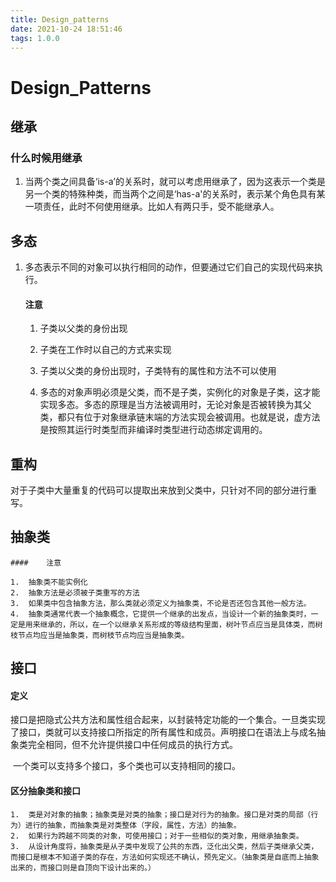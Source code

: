 ```yaml
---
title: Design_patterns
date: 2021-10-24 18:51:46
tags: 1.0.0
---
```


# Design_Patterns

<!--more-->

## 继承

### 什么时候用继承

1. 当两个类之间具备‘is-a’的关系时，就可以考虑用继承了，因为这表示一个类是另一个类的特殊种类，而当两个之间是‘has-a'的关系时，表示某个角色具有某一项责任，此时不何使用继承。比如人有两只手，受不能继承人。

## 多态

1. 多态表示不同的对象可以执行相同的动作，但要通过它们自己的实现代码来执行。

   #### 注意

   1. 子类以父类的身份出现

   2. 子类在工作时以自己的方式来实现

   3. 子类以父类的身份出现时，子类特有的属性和方法不可以使用

   4. 多态的对象声明必须是父类，而不是子类，实例化的对象是子类，这才能实现多态。多态的原理是当方法被调用时，无论对象是否被转换为其父类，都只有位于对象继承链末端的方法实现会被调用。也就是说，虚方法是按照其运行时类型而非编译时类型进行动态绑定调用的。
   

## 重构

​			对于子类中大量重复的代码可以提取出来放到父类中，只针对不同的部分进行重写。

## 抽象类

	#### 	注意
	
	1.	抽象类不能实例化
	2.	抽象方法是必须被子类重写的方法
	3.	如果类中包含抽象方法，那么类就必须定义为抽象类，不论是否还包含其他一般方法。
	4.	抽象类通常代表一个抽象概念，它提供一个继承的出发点，当设计一个新的抽象类时，一定是用来继承的，所以，在一个以继承关系形成的等级结构里面，树叶节点应当是具体类，而树枝节点均应当是抽象类，而树枝节点均应当是抽象类。

## 接口

#### 定义	

​	接口是把隐式公共方法和属性组合起来，以封装特定功能的一个集合。一旦类实现了接口，类就可以支持接口所指定的所有属性和成员。声明接口在语法上与成名抽象类完全相同，但不允许提供接口中任何成员的执行方式。

​	一个类可以支持多个接口，多个类也可以支持相同的接口。

#### 区分抽象类和接口

	1.	类是对对象的抽象；抽象类是对类的抽象；接口是对行为的抽象。接口是对类的局部（行为）进行的抽象，而抽象类是对类整体（字段，属性，方法）的抽象。
	2.	如果行为跨越不同类的对象，可使用接口；对于一些相似的类对象，用继承抽象类。
	3.	从设计角度将，抽象类是从子类中发现了公共的东西，泛化出父类，然后子类继承父类，而接口是根本不知道子类的存在，方法如何实现还不确认，预先定义。（抽象类是自底而上抽象出来的，而接口则是自顶向下设计出来的。）


